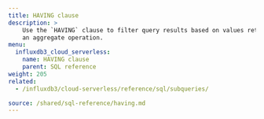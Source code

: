 ```yaml
---
title: HAVING clause
description: > 
    Use the `HAVING` clause to filter query results based on values returned from
    an aggregate operation.
menu:
  influxdb3_cloud_serverless:
    name: HAVING clause
    parent: SQL reference
weight: 205
related:
  - /influxdb3/cloud-serverless/reference/sql/subqueries/

source: /shared/sql-reference/having.md
---
```


<!-- 
The content of this page is at /content/shared/sql-reference/having.md
-->
